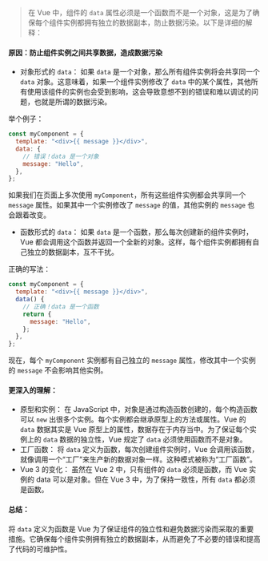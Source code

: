 > 在 Vue 中，组件的 `data` 属性必须是一个函数而不是一个对象，这是为了确保每个组件实例都拥有独立的数据副本，防止数据污染。以下是详细的解释：

#### 原因：防止组件实例之间共享数据，造成数据污染

- 对象形式的 `data`： 如果 `data` 是一个对象，那么所有组件实例将会共享同一个 `data` 对象。这意味着，如果一个组件实例修改了 `data` 中的某个属性，其他所有使用该组件的实例也会受到影响，这会导致意想不到的错误和难以调试的问题，也就是所谓的数据污染。

举个例子：

```js
const myComponent = {
  template: "<div>{{ message }}</div>",
  data: {
    // 错误！data 是一个对象
    message: "Hello",
  },
};
```

如果我们在页面上多次使用 `myComponent`，所有这些组件实例都会共享同一个 `message` 属性。如果其中一个实例修改了 `message` 的值，其他实例的 `message` 也会跟着改变。

- 函数形式的 `data`： 如果 `data` 是一个函数，那么每次创建新的组件实例时，Vue 都会调用这个函数并返回一个全新的对象。这样，每个组件实例都拥有自己独立的数据副本，互不干扰。

正确的写法：

```js
const myComponent = {
  template: "<div>{{ message }}</div>",
  data() {
    // 正确！data 是一个函数
    return {
      message: "Hello",
    };
  },
};
```

现在，每个 `myComponent` 实例都有自己独立的 `message` 属性，修改其中一个实例的 `message` 不会影响其他实例。

#### 更深入的理解：

- 原型和实例： 在 JavaScript 中，对象是通过构造函数创建的，每个构造函数可以 `new` 出很多个实例。每个实例都会继承原型上的方法或属性。Vue 的 `data` 数据其实是 Vue 原型上的属性，数据存在于内存当中。为了保证每个实例上的 `data` 数据的独立性，Vue 规定了 `data` 必须使用函数而不是对象。
- 工厂函数： 将 `data` 定义为函数，每次创建组件实例时，Vue 会调用该函数，就像调用一个“工厂”来生产新的数据对象一样。这种模式被称为“工厂函数”。
- Vue 3 的变化： 虽然在 Vue 2 中，只有组件的 `data` 必须是函数，而 Vue 实例的 data 可以是对象。但在 Vue 3 中，为了保持一致性，所有 `data` 都必须是函数。

#### 总结：

将 `data` 定义为函数是 Vue 为了保证组件的独立性和避免数据污染而采取的重要措施。它确保每个组件实例拥有独立的数据副本，从而避免了不必要的错误和提高了代码的可维护性。
